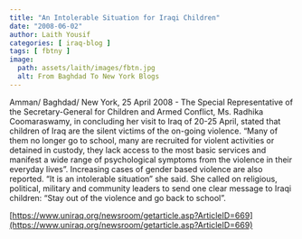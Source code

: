 ```yaml
---
title: "An Intolerable Situation for Iraqi Children"
date: "2008-06-02"
author: Laith Yousif
categories: [ iraq-blog ]
tags: [ fbtny ]
image:
  path: assets/laith/images/fbtn.jpg
  alt: From Baghdad To New York Blogs
---
```


Amman/ Baghdad/ New York, 25 April 2008 - The Special Representative of the Secretary-General for Children and Armed Conflict, Ms. Radhika Coomaraswamy, in concluding her visit to Iraq of 20-25 April, stated that children of Iraq are the silent victims of the on-going violence. “Many of them no longer go to school, many are recruited for violent activities or detained in custody, they lack access to the most basic services and manifest a wide range of psychological symptoms from the violence in their everyday lives”. Increasing cases of gender based violence are also reported. “It is an intolerable situation” she said. She called on religious, political, military and community leaders to send one clear message to Iraqi children: “Stay out of the violence and go back to school”.

[https://www.uniraq.org/newsroom/getarticle.asp?ArticleID=669](https://www.uniraq.org/newsroom/getarticle.asp?ArticleID=669)
